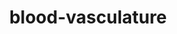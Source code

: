 ---
title: blood-vasculature
release_version: v1.1
hra_release_version:
  - v1.1
model_type: asct-b
description: '[Anatomical Structures, Cell Types, plus Biomarkers (ASCT+B) tables](https://hubmapconsortium.github.io/ccf/pages/ccf-anatomical-structures.html) aim to capture the nested *part_of* structure of anatomical human body parts, the typology of cells, and biomarkers used to identify cell types. The tables are authored and reviewed by an international team of experts.'
creators:
  - 0000-0002-2597-881X
  - 0000-0002-6692-6880
  - 0000-0003-0120-4630
project_leads:
  - 0000-0002-3321-6137
reviewers:
  - 0000-0002-7112-7389
  - 0000-0003-0834-8274
creation_date: 2021-12-01T00:00:00
license: CC BY 4.0
publisher:  HuBMAP 
funder:  National Institutes of Health 
award_number:  OT2OD026671 
hubmap_id:  HBM655.DGSW.887 
datatable: ASCT-B_VH_Blood_Vasculature.csv
doi: https://doi.org/10.48539/HBM655.DGSW.887
---